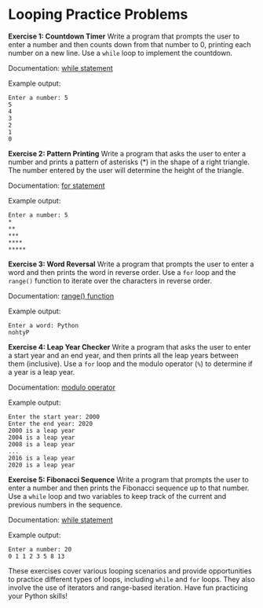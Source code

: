 # Looping Practice Problems

**Exercise 1: Countdown Timer**
Write a program that prompts the user to enter a number and then counts down from that number to 0, printing each number on a new line. Use a `while` loop to implement the countdown.

Documentation: [while statement](https://docs.python.org/3/reference/compound_stmts.html#the-while-statement)

Example output:

```
Enter a number: 5
5
4
3
2
1
0
```

**Exercise 2: Pattern Printing**
Write a program that asks the user to enter a number and prints a pattern of asterisks (*) in the shape of a right triangle. The number entered by the user will determine the height of the triangle.

Documentation: [for statement](https://docs.python.org/3/reference/compound_stmts.html#the-for-statement)

Example output:

```
Enter a number: 5
*
**
***
****
*****
```

**Exercise 3: Word Reversal**
Write a program that prompts the user to enter a word and then prints the word in reverse order. Use a `for` loop and the `range()` function to iterate over the characters in reverse order.

Documentation: [range() function](https://docs.python.org/3/library/stdtypes.html#range)

Example output:

```
Enter a word: Python
nohtyP
```

**Exercise 4: Leap Year Checker**
Write a program that asks the user to enter a start year and an end year, and then prints all the leap years between them (inclusive). Use a `for` loop and the modulo operator (`%`) to determine if a year is a leap year.

Documentation: [modulo operator](https://docs.python.org/3/reference/expressions.html#binary-arithmetic-operations)

Example output:

```
Enter the start year: 2000
Enter the end year: 2020
2000 is a leap year
2004 is a leap year
2008 is a leap year
...
2016 is a leap year
2020 is a leap year
```

**Exercise 5: Fibonacci Sequence**
Write a program that prompts the user to enter a number and then prints the Fibonacci sequence up to that number. Use a `while` loop and two variables to keep track of the current and previous numbers in the sequence.

Documentation: [while statement](https://docs.python.org/3/reference/compound_stmts.html#the-while-statement)

Example output:

```
Enter a number: 20
0 1 1 2 3 5 8 13
```

These exercises cover various looping scenarios and provide opportunities to practice different types of loops, including `while` and `for` loops. They also involve the use of iterators and range-based iteration. Have fun practicing your Python skills!
